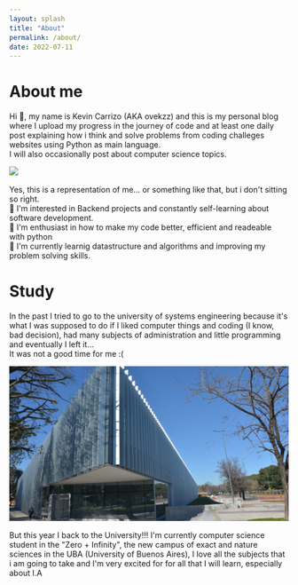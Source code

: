 ```yaml
---
layout: splash
title: "About"
permalink: /about/
date: 2022-07-11
---
```

# About me

Hi 👋, my name is Kevin Carrizo (AKA ovekzz) and this is my personal blog where I upload my progress in the journey of code and at least one daily post explaining how i think and solve problems from coding challeges websites using Python as main language.  
I will also occasionally post about computer science topics.

![](https://content.techgig.com/photo/76118246/5-personal-characteristics-of-successful-programmers.jpg?119058)

Yes, this is a representation of me... or something like that, but i don't sitting so right.  
👀 I'm interested in Backend projects and constantly self-learning about software development.  
💞️ I'm enthusiast in how to make my code better, efficient and readeable with python  
🌱 I'm currently learnig datastructure and algorithms and improving my problem solving skills.

# Study

In the past I tried to go to the university of systems engineering because it's what I was supposed to do if I liked computer things and coding (I know, bad decision), had many subjects of administration and little programming and eventually I left it...  
It was not a good time for me :(

![](/assets/images/ceromasinfinito.jpg)

But this year I back to the University!!!
I'm currently computer science student in the "Zero + Infinity", the new campus of exact and nature sciences in the UBA (University of Buenos Aires), I love all the subjects that i am going to take and I'm very excited for for all that I will learn, especially about I.A